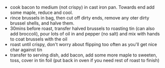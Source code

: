 - cook bacon to medium (not crispy) in cast iron pan. Towards end add some maple, reduce and cool.
- rince brussels in bag, then cut off dirty ends, remove any oter dirty brussel shells, and halve them.
- 30mins before roast, transfer halved brussels to roasting tin (can also add broccoli), pour lots of oil in and pepper (no salt) and mix with hands to coat brussels with the oil
- roast until crispy, don't worry about flipping too often as you'll get nice char against tin
- transfer to serving dish, add bacon, add some more maple to sweeten, toss, cover in tin foil (put back in oven if you need rest of roast to finish)